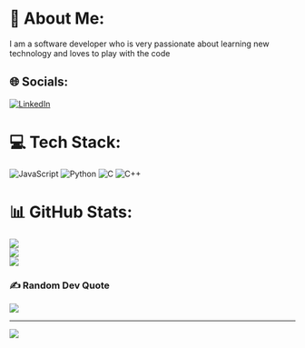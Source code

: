 # 💫 About Me:
I am a software developer who is very passionate about learning new technology and loves to play with the code


## 🌐 Socials:
[![LinkedIn](https://img.shields.io/badge/LinkedIn-%230077B5.svg?logo=linkedin&logoColor=white)](https://linkedin.com/in/https://www.linkedin.com/in/saurav-n-213367205/) 

# 💻 Tech Stack:
![JavaScript](https://img.shields.io/badge/javascript-%23323330.svg?style=for-the-badge&logo=javascript&logoColor=%23F7DF1E) ![Python](https://img.shields.io/badge/python-3670A0?style=for-the-badge&logo=python&logoColor=ffdd54) ![C](https://img.shields.io/badge/c-%2300599C.svg?style=for-the-badge&logo=c&logoColor=white) ![C++](https://img.shields.io/badge/c++-%2300599C.svg?style=for-the-badge&logo=c%2B%2B&logoColor=white)
# 📊 GitHub Stats:
![](https://github-readme-stats.vercel.app/api?username=Saurav-Nepal&theme=prussian&hide_border=false&include_all_commits=true&count_private=false)<br/>
![](https://github-readme-streak-stats.herokuapp.com/?user=Saurav-Nepal&theme=prussian&hide_border=false)<br/>
![](https://github-readme-stats.vercel.app/api/top-langs/?username=Saurav-Nepal&theme=prussian&hide_border=false&include_all_commits=true&count_private=false&layout=compact)

### ✍️ Random Dev Quote
![](https://quotes-github-readme.vercel.app/api?type=horizontal&theme=radical)


---
[![](https://visitcount.itsvg.in/api?id=Saurav-Nepal&icon=0&color=1)](https://visitcount.itsvg.in)

<!-- Proudly created with GPRM ( https://gprm.itsvg.in ) -->
